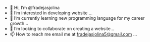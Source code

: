 - 👋 Hi, I’m @fradejasjolina
- 👀 I’m interested in developing website ...
- 🌱 I’m currently learning new programming language for my career growth...
- 💞️ I’m looking to collaborate on creating a website...
- 📫 How to reach me email me at fradejasjolina5@gmail.com ...

<!---
fradejasjolina/fradejasjolina is a ✨ special ✨ repository because its `README.md` (this file) appears on your GitHub profile.
You can click the Preview link to take a look at your changes.
--->
